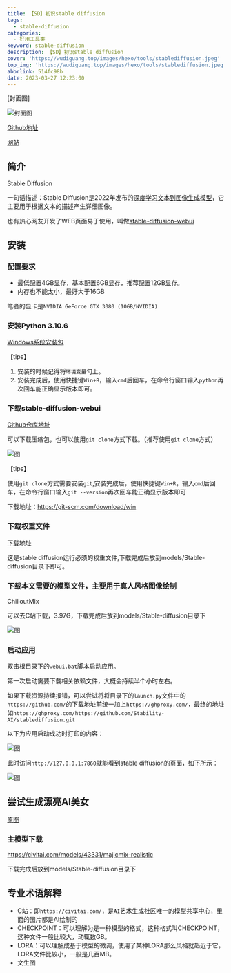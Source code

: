 ```yaml
---
title: 【SD】初识stable diffusion
tags:
  - stable-diffusion
categories:
  - 好用工具类
keyword: stable-diffusion
description: 【SD】初识stable diffusion
cover: 'https://wudiguang.top/images/hexo/tools/stablediffusion.jpeg'
top_img: 'https://wudiguang.top/images/hexo/tools/stablediffusion.jpeg'
abbrlink: 514fc98b
date: 2023-03-27 12:23:00
---
```


[封面图]

![封面图](https://wudiguang.top/images/hexo/tools/stablediffusion.jpeg)

[Github地址](https://github.com/CompVis/stable-diffusion)

[网站](https://stablediffusionweb.com/)

## 简介

Stable Diffusion

一句话描述：Stable Diffusion是2022年发布的[深度学习文本到图像生成模型](https://zh.wikipedia.org/wiki/%E6%B7%B1%E5%BA%A6%E5%AD%A6%E4%B9%A0)，它主要用于根据文本的描述产生详细图像。

也有热心网友开发了WEB页面易于使用，叫做[stable-diffusion-webui](https://github.com/AUTOMATIC1111/stable-diffusion-webui)

## 安装

### 配置要求

* 最低配置4GB显存，基本配置6GB显存，推荐配置12GB显存。
* 内存也不能太小，最好大于16GB

笔者的显卡是`NVIDIA GeForce GTX 3080 (10GB/NVIDIA)`

### 安装Python 3.10.6

[Windows系统安装包](https://www.python.org/ftp/python/3.10.6/python-3.10.6-amd64.exe)

【tips】

1. 安装的时候记得将`环境变量`勾上。
2. 安装完成后，使用快捷键`Win+R`，输入`cmd`后回车，在命令行窗口输入`python`再次回车能正确显示版本即可。

### 下载stable-diffusion-webui

[Github仓库地址](https://github.com/AUTOMATIC1111/stable-diffusion-webui)

可以下载压缩包，也可以使用`git clone`方式下载。（推荐使用`git clone`方式）

![图](https://wudiguang.top/images/hexo/post/sd002.png)

【tips】

使用`git clone`方式需要安装`git`,安装完成后，使用快捷键`Win+R`，输入`cmd`后回车，在命令行窗口输入`git --version`再次回车能正确显示版本即可

下载地址：https://git-scm.com/download/win

### 下载权重文件

[下载地址](https://huggingface.co/runwayml/stable-diffusion-v1-5/resolve/main/v1-5-pruned.ckpt)

这是stable diffusion运行必须的权重文件,下载完成后放到models/Stable-diffusion目录下即可。

### 下载本文需要的模型文件，主要用于真人风格图像绘制

ChilloutMix

可以去C站下载，3.97G，下载完成后放到models/Stable-diffusion目录下

![图](https://wudiguang.top/images/hexo/post/sd001.png)

### 启动应用

双击根目录下的`webui.bat`脚本启动应用。

第一次启动需要下载相关依赖文件，大概会持续半个小时左右。

如果下载资源持续报错，可以尝试将将目录下的`launch.py`文件中的`https://github.com/`的下载地址前统一加上`https://ghproxy.com/`，最终的地址如`https://ghproxy.com/https://github.com/Stability-AI/stablediffusion.git`

以下为应用启动成功时打印的内容：

![图](https://wudiguang.top/images/hexo/post/sd003.png)

此时访问`http://127.0.0.1:7860`就能看到stable diffusion的页面，如下所示：

![图](https://wudiguang.top/images/hexo/post/sd004.png)

## 尝试生成漂亮AI美女

[原图](https://civitai.com/images/163560?modelVersionId=11745&prioritizedUserIds=-1&period=AllTime&sort=Most+Reactions&limit=20)

### 主模型下载

https://civitai.com/models/43331/majicmix-realistic

下载完成后放到models/Stable-diffusion目录下

### 


## 专业术语解释

* C站：即`https://civitai.com/`，是`AI`艺术生成社区唯一的模型共享中心，里面的图片都是AI绘制的
* CHECKPOINT：可以理解为是一种模型的格式，这种格式叫CHECKPOINT，这种文件一般比较大，动辄数GB。
* LORA：可以理解成基于模型的微调，使用了某种LORA那么风格就趋近于它，LORA文件比较小，一般是几百MB。
* 文生图